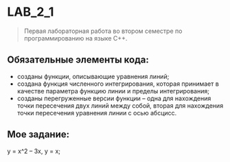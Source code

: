# LAB_2_1
> Первая лабораторная работа во втором семестре по программированию на языке C++.

## Обязательные элементы кода:
* созданы функции, описывающие уравнения линий;
* создана функция численного интегрирования, которая принимает в
качестве параметра функцию линии и пределы интегрирования;
* созданы перегруженные версии функции – одна для нахождения
точки пересечения двух линий между собой, вторая для нахождения точки
пересечения уравнения линии с осью абсцисс.

## Мое задание:
y = x^2 – 3x, y = x;
